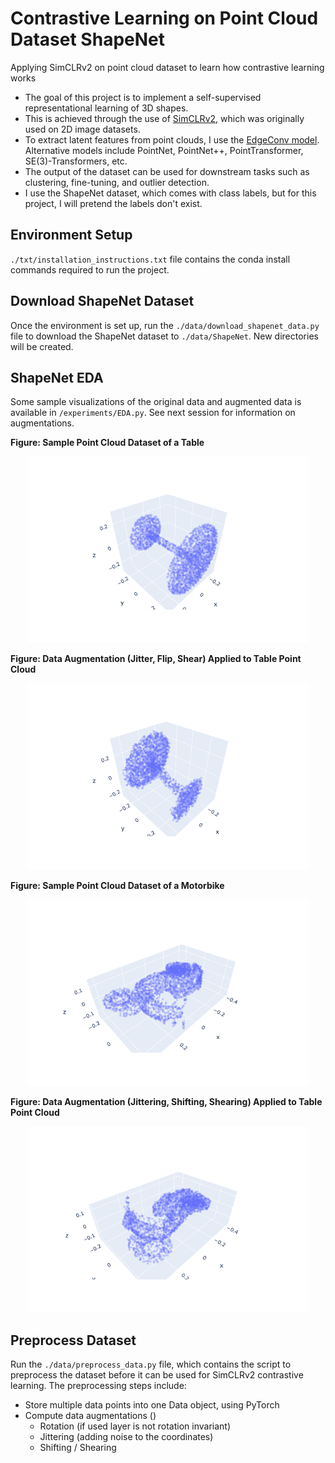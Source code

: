 # Contrastive Learning on Point Cloud Dataset ShapeNet
Applying SimCLRv2 on point cloud dataset to learn how contrastive learning works

- The goal of this project is to implement a self-supervised representational learning of 3D shapes. 
- This is achieved through the use of [SimCLRv2](https://arxiv.org/abs/2002.05709), which was originally used on 2D image datasets. 
- To extract latent features from point clouds, I use the [EdgeConv model](https://arxiv.org/abs/1801.07829). Alternative models include PointNet, PointNet++, PointTransformer, SE(3)-Transformers, etc.
- The output of the dataset can be used for downstream tasks such as clustering, fine-tuning, and outlier detection.
- I use the ShapeNet dataset, which comes with class labels, but for this project, I will pretend the labels don't exist.

## Environment Setup
`./txt/installation_instructions.txt` file contains the conda install commands required to run the project.

## Download ShapeNet Dataset
Once the environment is set up, run the `./data/download_shapenet_data.py` file to download the ShapeNet dataset to `./data/ShapeNet`. New directories will be created.

## ShapeNet EDA
Some sample visualizations of the original data and augmented data is available in `/experiments/EDA.py`. See next session for information on augmentations.


**Figure: Sample Point Cloud Dataset of a Table**
<p align='center'>
    <img src='/README_imgs/Table.png' width='450' title='Point Cloud of Sample Table'>
</p>

**Figure: Data Augmentation (Jitter, Flip, Shear) Applied to Table Point Cloud**
<p align='center'>
    <img src='/README_imgs/TableAugmented.png' width='450' title='Point Cloud of Sample Table with Augmentations'>
</p>

**Figure: Sample Point Cloud Dataset of a Motorbike**
<p align='center'>
    <img src='/README_imgs/Motorbike.png' width='450' title='Point Cloud of Sample Motorbike'>
</p>

**Figure: Data Augmentation (Jittering, Shifting, Shearing) Applied to Table Point Cloud**
<p align='center'>
    <img src='/README_imgs/MotorbikeAugmented.png' width='450' title='Point Cloud of Sample Motorbike with Augmentations'>
</p>


## Preprocess Dataset
Run the `./data/preprocess_data.py` file, which contains the script to preprocess the dataset before it can be used for SimCLRv2 contrastive learning. The preprocessing steps include:

- Store multiple data points into one Data object, using PyTorch
- Compute data augmentations ()
    - Rotation (if used layer is not rotation invariant)
    - Jittering (adding noise to the coordinates)
    - Shifting / Shearing

